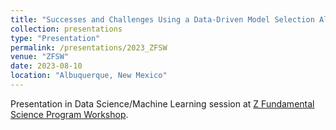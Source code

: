 ```yaml
---
title: "Successes and Challenges Using a Data-Driven Model Selection Algorithm on Plasma Simulations"
collection: presentations
type: "Presentation"
permalink: /presentations/2023_ZFSW
venue: "ZFSW"
date: 2023-08-10
location: "Albuquerque, New Mexico"
---
```


Presentation in Data Science/Machine Learning session at [Z Fundamental Science Program Workshop](https://www.sandia.gov/pulsed-power/workshop-2023/).
